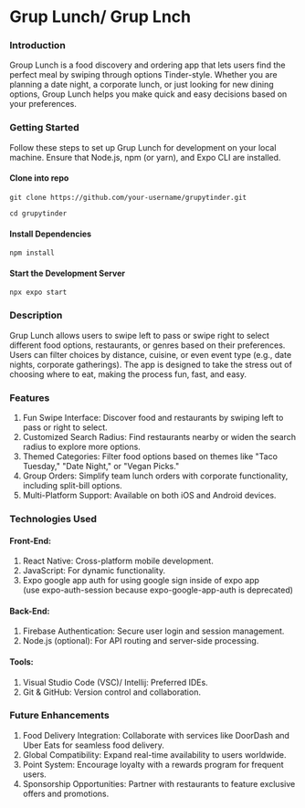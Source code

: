 # Grup Lunch/ Grup Lnch

### Introduction

Group Lunch is a food discovery and ordering app that lets users 
find the perfect meal by swiping through options Tinder-style. Whether
you are planning a date night, a corporate lunch, or just looking for
new dining options, Group Lunch helps you make quick and easy decisions
based on your preferences.

### Getting Started

Follow these steps to set up Grup Lunch for development on your local 
machine. Ensure that Node.js, npm (or yarn), and Expo CLI are installed.

#### Clone into repo

`git clone https://github.com/your-username/grupytinder.git`

`cd grupytinder`

#### Install Dependencies

`npm install`

#### Start the Development Server

`npx expo start`

### Description

Grup Lunch allows users to swipe left to pass or swipe right to select different food options, 
restaurants, or genres based on their preferences. Users can filter choices by distance, cuisine,
or even event type (e.g., date nights, corporate gatherings). The app is designed to take the 
stress out of choosing where to eat, making the process fun, fast, and easy.

### Features

1. Fun Swipe Interface: Discover food and restaurants by swiping left to pass or right to select. 
2. Customized Search Radius: Find restaurants nearby or widen the search radius to explore more options. 
3. Themed Categories: Filter food options based on themes like "Taco Tuesday," "Date Night," or "Vegan Picks."
4. Group Orders: Simplify team lunch orders with corporate functionality, including split-bill options. 
5. Multi-Platform Support: Available on both iOS and Android devices.

### Technologies Used
#### Front-End:
1. React Native: Cross-platform mobile development.
2. JavaScript: For dynamic functionality.
3. Expo google app auth for using google sign inside of expo app  
(use expo-auth-session because expo-google-app-auth is deprecated)
#### Back-End:
1. Firebase Authentication: Secure user login and session management.
2. Node.js (optional): For API routing and server-side processing.
#### Tools:
1. Visual Studio Code (VSC)/ Intellij: Preferred IDEs.
2. Git & GitHub: Version control and collaboration.

### Future Enhancements

1. Food Delivery Integration: Collaborate with services like DoorDash and Uber Eats for seamless 
   food delivery. 
2. Global Compatibility: Expand real-time availability to users worldwide. 
3. Point System: Encourage loyalty with a rewards program for frequent users. 
4. Sponsorship Opportunities: Partner with restaurants to feature exclusive offers and promotions.


